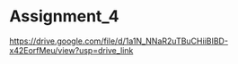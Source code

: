 # Assignment_4
https://drive.google.com/file/d/1a1N_NNaR2uTBuCHiiBIBD-x42EorfMeu/view?usp=drive_link
